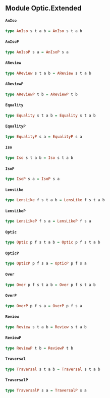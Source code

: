 ## Module Optic.Extended

#### `AnIso`

``` purescript
type AnIso s t a b = AnIso s t a b
```

#### `AnIsoP`

``` purescript
type AnIsoP s a = AnIsoP s a
```

#### `AReview`

``` purescript
type AReview s t a b = AReview s t a b
```

#### `AReviewP`

``` purescript
type AReviewP t b = AReviewP t b
```

#### `Equality`

``` purescript
type Equality s t a b = Equality s t a b
```

#### `EqualityP`

``` purescript
type EqualityP s a = EqualityP s a
```

#### `Iso`

``` purescript
type Iso s t a b = Iso s t a b
```

#### `IsoP`

``` purescript
type IsoP s a = IsoP s a
```

#### `LensLike`

``` purescript
type LensLike f s t a b = LensLike f s t a b
```

#### `LensLikeP`

``` purescript
type LensLikeP f s a = LensLikeP f s a
```

#### `Optic`

``` purescript
type Optic p f s t a b = Optic p f s t a b
```

#### `OpticP`

``` purescript
type OpticP p f s a = OpticP p f s a
```

#### `Over`

``` purescript
type Over p f s t a b = Over p f s t a b
```

#### `OverP`

``` purescript
type OverP p f s a = OverP p f s a
```

#### `Review`

``` purescript
type Review s t a b = Review s t a b
```

#### `ReviewP`

``` purescript
type ReviewP t b = ReviewP t b
```

#### `Traversal`

``` purescript
type Traversal s t a b = Traversal s t a b
```

#### `TraversalP`

``` purescript
type TraversalP s a = TraversalP s a
```



